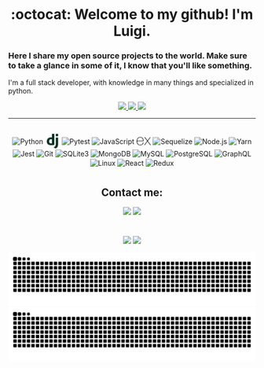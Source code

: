 <div align='center'>

# :octocat: Welcome to my github! I'm Luigi.
</div>

### Here I share my open source projects to the world. Make sure to take a glance in some of it, I know that you'll like something.
I'm a full stack developer, with knowledge in many things and specialized in python.
<div align='center'>

  <a href='https://github.com/luigiMinardi'>
    <img height='180em' src= 'https://github-readme-stats.vercel.app/api?username=luigiMinardi&theme=radical&show_icons=true&count_private=true&custom_title=My%20Github%20Stats'>
    <img height='180em' src= 'https://github-readme-stats.vercel.app/api/top-langs/?username=luigiMinardi&theme=radical&langs_count=10&layout=compact'>
  </a>

  <a href='https://github.com/luigiMinardi'>
    <img src='https://github-profile-trophy.vercel.app/?username=luigiMinardi&row=1&theme=radical'>
  </a>

---
<div style="display: inline_block"><br>
  <img align="center" alt="Python" height="30" width="40" src="https://cdn.jsdelivr.net/gh/devicons/devicon/icons/python/python-original.svg">
  <img align="center" alt="Django" height="30" width="30" src="./.github/assets/img/django-stroke.png">
  <img align="center" alt="Pytest" height="30" width="40" src="https://cdn.jsdelivr.net/gh/devicons/devicon/icons/pytest/pytest-original.svg">
  <img align="center" alt="JavaScript" height="30" width="40" src="https://cdn.jsdelivr.net/gh/devicons/devicon/icons/javascript/javascript-original.svg">
  <img align="center" alt="Express" height="30" width="30" src="./.github/assets/img/express-original-stroke.png">
  <img align="center" alt="Sequelize" height="30" width="40" src="https://cdn.jsdelivr.net/gh/devicons/devicon/icons/sequelize/sequelize-original.svg">
  <img align="center" alt="Node.js" height="30" width="40" src="https://cdn.jsdelivr.net/gh/devicons/devicon/icons/nodejs/nodejs-original.svg">
  <img align="center" alt="Yarn" height="30" width="40" src="https://cdn.jsdelivr.net/gh/devicons/devicon/icons/yarn/yarn-original.svg">
  <img align="center" alt="Jest" height="30" width="40" src="https://cdn.jsdelivr.net/gh/devicons/devicon/icons/jest/jest-plain.svg">
  <img align="center" alt="Git" height="30" width="40" src="https://cdn.jsdelivr.net/gh/devicons/devicon/icons/git/git-original.svg">
  <img align="center" alt="SQLite3" height="30" width="40" src="https://cdn.jsdelivr.net/gh/devicons/devicon/icons/sqlite/sqlite-original.svg">
  <img align="center" alt="MongoDB" height="30" width="40" src="https://cdn.jsdelivr.net/gh/devicons/devicon/icons/mongodb/mongodb-original.svg">
  <img align="center" alt="MySQL" height="30" width="40" src="https://cdn.jsdelivr.net/gh/devicons/devicon/icons/mysql/mysql-original.svg">
  <img align="center" alt="PostgreSQL" height="30" width="40" src="https://cdn.jsdelivr.net/gh/devicons/devicon/icons/postgresql/postgresql-original.svg">
  <img align="center" alt="GraphQL" height="30" width="40" src="https://cdn.jsdelivr.net/gh/devicons/devicon/icons/graphql/graphql-plain.svg">
  <img align="center" alt="Linux" height="30" width="40" src="https://cdn.jsdelivr.net/gh/devicons/devicon/icons/linux/linux-original.svg">
  <img align="center" alt="React" height="30" width="40" src="https://cdn.jsdelivr.net/gh/devicons/devicon/icons/react/react-original.svg">
  <img align="center" alt="Redux" height="30" width="40" src="https://cdn.jsdelivr.net/gh/devicons/devicon/icons/redux/redux-original.svg">

#
  <!-- <img align="right" alt="Luigi-pic" height="150" style="border-radius:50px;" src="> -->
</div>
</div>
<div align='center'>

  ## Contact me:
  <a href = "mailto:lugminsinlag@gmail.com"><img src="https://img.shields.io/badge/-Gmail-%23333?style=for-the-badge&logo=gmail&logoColor=white" target="_blank"></a>
  <a href="https://www.linkedin.com/in/lugmin" target="_blank"><img src="https://img.shields.io/badge/-LinkedIn-%230077B5?style=for-the-badge&logo=linkedin&logoColor=white" target="_blank"></a> 

#
  <img height='180em' src="https://github-readme-stats.vercel.app/api/wakatime?username=@lugmin&custom_title=Languages%20That%20I'm%20Working%20This%20Week&range=last_7_days&layout=compact&theme=radical&border_radius=2%&border_color=808080">
  <img height='180em' src= 'https://github-readme-streak-stats.herokuapp.com/?user=luigiMinardi&theme=radical'>

  ![Snake animation dark](https://raw.githubusercontent.com/luigiMinardi/luigiMinardi/output/github-contribution-grid-snake-dark.svg#gh-dark-mode-only)![Snake animation light](https://raw.githubusercontent.com/luigiMinardi/luigiMinardi/output/github-contribution-grid-snake.svg#gh-light-mode-only)
</div>

